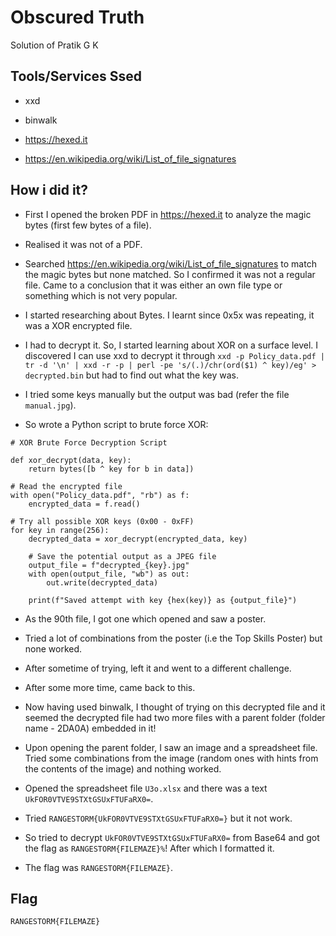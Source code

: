 # Obscured Truth
Solution of Pratik G K

## Tools/Services Ssed

- xxd

- binwalk

- https://hexed.it

- https://en.wikipedia.org/wiki/List_of_file_signatures

## How i did it?

- First I opened the broken PDF in https://hexed.it to analyze the magic bytes (first few bytes of a file).

- Realised it was not of a PDF.

- Searched https://en.wikipedia.org/wiki/List_of_file_signatures to match the magic bytes but none matched. So I confirmed it was not a regular file. Came to a conclusion that it was either an own file type or something which is not very popular.

- I started researching about Bytes. I learnt since 0x5x was repeating, it was a XOR encrypted file.

- I had to decrypt it. So, I started learning about XOR on a surface level. I discovered I can use xxd to decrypt it through `xxd -p Policy_data.pdf | tr -d '\n' | xxd -r -p | perl -pe 's/(.)/chr(ord($1) ^ key)/eg' > decrypted.bin` but had to find out what the key was.

- I tried some keys manually but the output was bad (refer the file `manual.jpg`).

- So wrote a Python script to brute force XOR:
```
# XOR Brute Force Decryption Script

def xor_decrypt(data, key):
    return bytes([b ^ key for b in data])

# Read the encrypted file
with open("Policy_data.pdf", "rb") as f:
    encrypted_data = f.read()

# Try all possible XOR keys (0x00 - 0xFF)
for key in range(256):
    decrypted_data = xor_decrypt(encrypted_data, key)
    
    # Save the potential output as a JPEG file
    output_file = f"decrypted_{key}.jpg"
    with open(output_file, "wb") as out:
        out.write(decrypted_data)

    print(f"Saved attempt with key {hex(key)} as {output_file}")

```
- As the 90th file, I got one which opened and saw a poster.

- Tried a lot of combinations from the poster (i.e the Top Skills Poster) but none worked.

- After sometime of trying, left it and went to a different challenge.
- After some more time, came back to this.

- Now having used binwalk, I thought of trying on this decrypted file and it seemed the decrypted file had two more files with a parent folder (folder name - 2DA0A) embedded in it!

- Upon opening the parent folder, I saw an image and a spreadsheet file. Tried some combinations from the image (random ones with hints from the contents of the image) and nothing worked.

- Opened the spreadsheet file `U3o.xlsx` and there was a text `UkFOR0VTVE9STXtGSUxFTUFaRX0=`.

- Tried `RANGESTORM{UkFOR0VTVE9STXtGSUxFTUFaRX0=}` but it not work.

- So tried to decrypt `UkFOR0VTVE9STXtGSUxFTUFaRX0=` from Base64 and got the flag as `RANGESTORM{FILEMAZE}%`! After which I formatted it.

- The flag was `RANGESTORM{FILEMAZE}`.

## Flag

`RANGESTORM{FILEMAZE}`